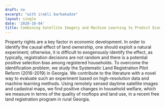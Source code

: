 ```yaml
---
draft: no
excerpt: "with irakli barbakadze"
layout: single
date: '2020-10-04'
title: Combining Satellite Imagery and Machine Learning to Predict Economic Impact of Land Registration in Georgia
---
```


Property rights are a key factor in economic development. In order to identify the causal effect of land ownership, one should exploit a natural experiment; otherwise, it is difficult to exogenously identify the effect, as typically, registration decisions are not random and there is a potential positive selection bias among registered households. To overcome the identification problem, we study the Systematic Land Registration Pilot Reform (2016-2019) in Georgia. We contribute to the literature with a novel way to evaluate such an experiment based on high-resolution data and machine learning methods. Using remotely sensed daytime satellite images and cadastral maps, we find positive changes in household welfare, which we measure in terms of the quality of rooftops and land use, in a recent free land registration program in rural Georgia.
